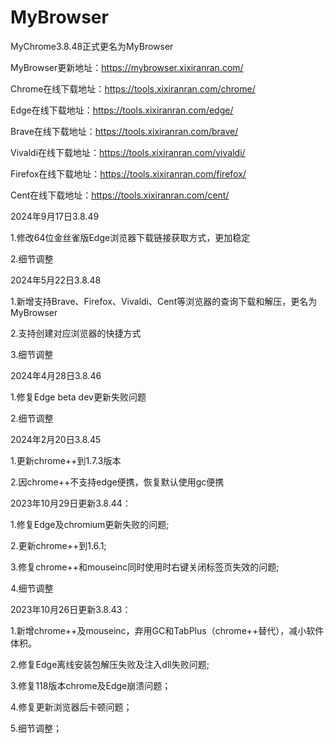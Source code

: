 # MyBrowser
MyChrome3.8.48正式更名为MyBrowser

MyBrowser更新地址：https://mybrowser.xixiranran.com/

Chrome在线下载地址：https://tools.xixiranran.com/chrome/

Edge在线下载地址：https://tools.xixiranran.com/edge/

Brave在线下载地址：https://tools.xixiranran.com/brave/

Vivaldi在线下载地址：https://tools.xixiranran.com/vivaldi/

Firefox在线下载地址：https://tools.xixiranran.com/firefox/

Cent在线下载地址：https://tools.xixiranran.com/cent/

2024年9月17日3.8.49

1.修改64位金丝雀版Edge浏览器下载链接获取方式，更加稳定

2.细节调整

2024年5月22日3.8.48

1.新增支持Brave、Firefox、Vivaldi、Cent等浏览器的查询下载和解压，更名为MyBrowser

2.支持创建对应浏览器的快捷方式

3.细节调整

2024年4月28日3.8.46

1.修复Edge beta dev更新失败问题

2.细节调整

2024年2月20日3.8.45

1.更新chrome++到1.7.3版本

2.因chrome++不支持edge便携，恢复默认使用gc便携

2023年10月29日更新3.8.44：

1.修复Edge及chromium更新失败的问题;

2.更新chrome++到1.6.1;

3.修复chrome++和mouseinc同时使用时右键关闭标签页失效的问题;

4.细节调整

2023年10月26日更新3.8.43：

1.新增chrome++及mouseinc，弃用GC和TabPlus（chrome++替代），减小软件体积。

2.修复Edge离线安装包解压失败及注入dll失败问题;

3.修复118版本chrome及Edge崩溃问题；

4.修复更新浏览器后卡顿问题；

5.细节调整；

